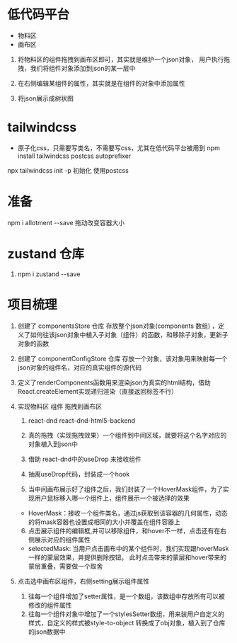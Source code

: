 # 低代码平台
- 物料区
- 画布区

1. 将物料区的组件拖拽到画布区即可，其实就是维护一个json对象，
用户执行拖拽，我们将组件对象添加到json的某一层中

2. 在右侧编辑某组件的属性，其实就是在组件的对象中添加属性

3. 将json展示成树状图

# tailwindcss
- 原子化css，只需要写类名，不需要写css，尤其在低代码平台被用到
npm install tailwindcss  postcss  autoprefixer

npx tailwindcss init -p  初始化 使用postcss

# 准备
npm i allotment --save 拖动改变容器大小

# zustand 仓库
1. npm i zustand --save

# 项目梳理

1. 创建了 componentsStore 仓库 存放整个json对象(components 数组) ，定义了如何往该json对象中植入子对象（组件）的函数，和移除子对象，更新子对象的函数

2. 创建了 componentConfigStore 仓库 存放一个对象，该对象用来映射每一个json对象的组件名，对应的真实组件的源代码

3. 定义了renderComponents函数用来渲染json为真实的html结构，借助React.createElement实现递归渲染（直接返回标签不行）

4. 实现物料区 组件 拖拽到画布区

    1. react-dnd
    react-dnd-html5-backend

    2. 真的拖拽（实现拖拽效果）一个组件到中间区域，就要将这个名字对应的对象植入到json中

    3. 借助 react-dnd中的useDrop 来接收组件

    4. 抽离useDrop代码，封装成一个hook

    5. 当中间画布展示好了组件之后，我们封装了一个HoverMask组件，为了实现用户鼠标移入哪一个组件上，组件展示一个被选择的效果
    - HoverMask：接收一个组件类名，通过js获取到该容器的几何属性，动态的将mask容器也设置成相同的大小并覆盖在组件容器上

    6. 点击展示组件的编辑框,并可以移除组件，和hover不一样，点击还有在右侧展示对应的组件属性
    - selectedMask: 当用户点击画布中的某个组件时，我们实现跟hoverMask一样的蒙层效果，并提供删除按钮。
    此时点击带来的蒙层和hover带来的蒙层重叠，需要做一个取舍


5. 点击选中画布区组件，右侧setting展示组件属性
    1. 往每一个组件增加了setter属性，是一个数组，该数组中存放所有可以被修改的组件属性
    2. 往每一个组件对象中增加了一个stylesSetter数组，用来装用户自定义的样式，自定义的样式被style-to-object 转换成了obj对象，植入到了仓库的json数据中